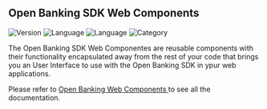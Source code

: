 ﻿## Open Banking SDK Web Components

![Version](https://img.shields.io/badge/version-1.0.0-blue.svg)
![Language](https://img.shields.io/badge/Language-HTML-red.svg)
![Language](https://img.shields.io/badge/Language-JavaScript-yellow.svg)
![Category](https://img.shields.io/badge/Category-WebComponents-blue.svg)

The Open Banking SDK Web Componentes are reusable components with their functionality encapsulated away from the rest of your code that brings you an User Interface to use with the Open Banking SDK in ypur web applications.

Please refer to [Open Banking Web Components ](https://github.com/ob-pfm/open-banking-demo#open-banking-web-components) to see all the documentation.
